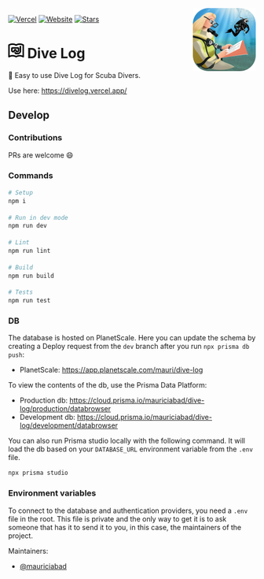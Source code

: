  <img height="128" align="right" src="src/assets/brand-image-round-corners.png" />
  
[![Vercel](https://vercelbadge.vercel.app/api/mauriciabad/dive-log)](https://vercel.com/mauriciabad/dive-log) [![Website](https://img.shields.io/website?down_color=red&down_message=down&up_color=blue&up_message=avilable&url=https%3A%2F%2Fdivelog.vercel.app)](https://divelog.vercel.app) [![Stars](https://img.shields.io/github/stars/mauriciabad/dive-log?style=social)](https://github.com/mauriciabad/dive-log)

# <img height="32" src="src/assets/logo/logo-outline.svg" /> Dive Log

:diving_mask: Easy to use Dive Log for Scuba Divers.

Use here: <https://divelog.vercel.app/>

## Develop

### Contributions

PRs are welcome :smile:

### Commands

```zsh
# Setup
npm i

# Run in dev mode
npm run dev

# Lint
npm run lint

# Build
npm run build

# Tests
npm run test
```

### DB

The database is hosted on PlanetScale. Here you can update the schema by creating a Deploy request from the `dev` branch after you run `npx prisma db push`:

- PlanetScale: <https://app.planetscale.com/mauri/dive-log>

To view the contents of the db, use the Prisma Data Platform:

- Production db: <https://cloud.prisma.io/mauriciabad/dive-log/production/databrowser>
- Development db: <https://cloud.prisma.io/mauriciabad/dive-log/development/databrowser>

You can also run Prisma studio locally with the following command. It will load the db based on your `DATABASE_URL` environment variable from the `.env` file.

```zsh
npx prisma studio
```

### Environment variables

To connect to the database and authentication providers, you need a `.env` file in the root. This file is private and the only way to get it is to ask someone that has it to send it to you, in this case, the maintainers of the project.

Maintainers:

- [@mauriciabad](https://github.com/mauriciabad/)
